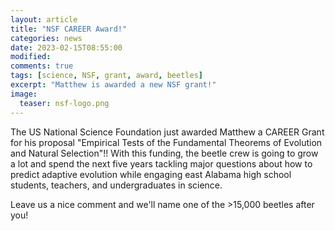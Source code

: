 ```yaml
---
layout: article
title: "NSF CAREER Award!"
categories: news
date: 2023-02-15T08:55:00
modified:
comments: true
tags: [science, NSF, grant, award, beetles]
excerpt: "Matthew is awarded a new NSF grant!"
image:
  teaser: nsf-logo.png
---
```



The US National Science Foundation just awarded Matthew a CAREER Grant for his proposal "Empirical Tests of the Fundamental Theorems of Evolution and Natural Selection"!! With this funding, the beetle crew is going to grow a lot and spend the next five years tackling major questions about how to predict adaptive evolution while engaging east Alabama high school students, teachers, and undergraduates in science.

Leave us a nice comment and we'll name one of the >15,000 beetles after you!


